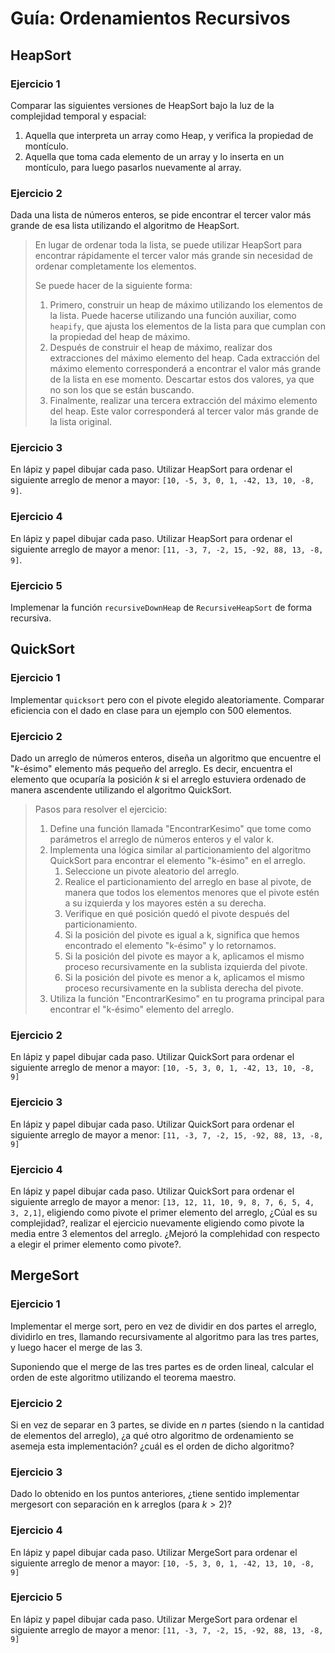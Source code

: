 <!-- markdownlint-disable MD024 -->
# Guía: Ordenamientos Recursivos

## HeapSort

### Ejercicio 1

Comparar las siguientes versiones de HeapSort bajo la luz de la complejidad temporal y espacial:

1. Aquella que interpreta un array como Heap, y verifica la propiedad de montículo.
2. Aquella que toma cada elemento de un array y lo inserta en un montículo, para luego pasarlos nuevamente al array.

### Ejercicio 2

Dada una lista de números enteros, se pide encontrar el tercer valor más grande de esa lista utilizando el algoritmo de HeapSort.

> En lugar de ordenar toda la lista, se puede utilizar HeapSort para encontrar rápidamente el tercer valor más grande sin necesidad de ordenar completamente los elementos.
>
> Se puede hacer de la siguiente forma:
>
> 1. Primero, construir un heap de máximo utilizando los elementos de la lista. Puede hacerse utilizando una función auxiliar, como `heapify`, que ajusta los elementos de la lista para que cumplan con la propiedad del heap de máximo.
> 2. Después de construir el heap de máximo, realizar dos extracciones del máximo elemento del heap. Cada extracción del máximo elemento corresponderá a encontrar el valor más grande de la lista en ese momento. Descartar estos dos valores, ya que no son los que se están buscando.
> 3. Finalmente, realizar una tercera extracción del máximo elemento del heap. Este valor corresponderá al tercer valor más grande de la lista original.

### Ejercicio 3

En lápiz y papel dibujar cada paso. Utilizar HeapSort para ordenar el siguiente arreglo de menor a mayor: `[10, -5, 3, 0, 1, -42, 13, 10, -8, 9]`.

### Ejercicio 4

En lápiz y papel dibujar cada paso. Utilizar HeapSort para ordenar el siguiente arreglo de mayor a menor: `[11, -3, 7, -2, 15, -92, 88, 13, -8, 9]`.

### Ejercicio 5

Implemenar la función `recursiveDownHeap` de `RecursiveHeapSort` de forma recursiva.

## QuickSort

### Ejercicio 1

Implementar `quicksort` pero con el pivote elegido aleatoriamente. Comparar eficiencia con el dado en clase para un ejemplo con 500 elementos.

### Ejercicio 2

Dado un arreglo de números enteros, diseña un algoritmo que encuentre el "$k$-ésimo" elemento más pequeño del arreglo. Es decir, encuentra el elemento que ocuparía la posición $k$ si el arreglo estuviera ordenado de manera ascendente utilizando el algoritmo QuickSort.

> Pasos para resolver el ejercicio:
>
> 1. Define una función llamada "EncontrarKesimo" que tome como parámetros el arreglo de números enteros y el valor k.
> 2. Implementa una lógica similar al particionamiento del algoritmo QuickSort para encontrar el elemento "k-ésimo" en el arreglo.
>     1. Seleccione un pivote aleatorio del arreglo.
>     2. Realice el particionamiento del arreglo en base al pivote, de manera que todos los elementos menores que el pivote estén a su izquierda y los mayores estén a su derecha.
>     3. Verifique en qué posición quedó el pivote después del particionamiento.
>     4. Si la posición del pivote es igual a k, significa que hemos encontrado el elemento "k-ésimo" y lo retornamos.
>     5. Si la posición del pivote es mayor a k, aplicamos el mismo proceso recursivamente en la sublista izquierda del pivote.
>     6. Si la posición del pivote es menor a k, aplicamos el mismo proceso recursivamente en la sublista derecha del pivote.
> 3. Utiliza la función "EncontrarKesimo" en tu programa principal para encontrar el "k-ésimo" elemento del arreglo.

### Ejercicio 2

En lápiz y papel dibujar cada paso. Utilizar QuickSort para ordenar el siguiente arreglo de menor a mayor: `[10, -5, 3, 0, 1, -42, 13, 10, -8, 9]`

### Ejercicio 3

En lápiz y papel dibujar cada paso. Utilizar QuickSort para ordenar el siguiente arreglo de mayor a menor: `[11, -3, 7, -2, 15, -92, 88, 13, -8, 9]`

### Ejercicio 4

En lápiz y papel dibujar cada paso. Utilizar QuickSort para ordenar el siguiente arreglo de mayor a menor: `[13, 12, 11, 10, 9, 8, 7, 6, 5, 4, 3, 2,1]`, eligiendo como pivote el primer elemento del arreglo, ¿Cúal es su complejidad?, realizar el ejercicio nuevamente eligiendo como pivote la media entre 3 elementos del arreglo. ¿Mejoró la complehidad con respecto a elegir el primer elemento como pivote?.

## MergeSort

### Ejercicio 1

Implementar el merge sort, pero en vez de dividir en dos partes el arreglo, dividirlo en tres, llamando recursivamente al algoritmo para las tres partes, y luego hacer el merge de las 3.

Suponiendo que el merge de las tres partes es de orden lineal, calcular el orden de este algoritmo utilizando el teorema maestro.

### Ejercicio 2

Si en vez de separar en 3 partes, se divide en $n$ partes (siendo n la cantidad de elementos del arreglo), ¿a qué otro algoritmo de ordenamiento se asemeja esta implementación? ¿cuál es el orden de dicho algoritmo?

### Ejercicio 3

Dado lo obtenido en los puntos anteriores, ¿tiene sentido implementar mergesort con separación en k arreglos (para $k > 2$)?

### Ejercicio 4

En lápiz y papel dibujar cada paso. Utilizar MergeSort para ordenar el siguiente arreglo de menor a mayor: `[10, -5, 3, 0, 1, -42, 13, 10, -8, 9]`

### Ejercicio 5

En lápiz y papel dibujar cada paso. Utilizar MergeSort para ordenar el siguiente arreglo de mayor a menor: `[11, -3, 7, -2, 15, -92, 88, 13, -8, 9]`

